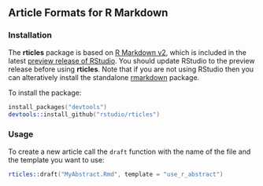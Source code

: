 ## Article Formats for R Markdown

### Installation

The **rticles** package is based on [R Markdown v2](http://rmarkdown.rstudio.com), which is included in the latest [preview release of RStudio](http://www.rstudio.com/ide/download/preview). You should update RStudio to the preview release before using **rticles**. Note that if you are not using RStudio then you can alteratively install the standalone [rmarkdown](https://github.com/rstudio/rmarkdown) package.

To install the package:

```S
install_packages("devtools")
devtools::install_github("rstudio/rticles")
```

### Usage

To create a new article call the `draft` function with the name of the file and the template you want to use:

```S
rticles::draft("MyAbstract.Rmd", template = "use_r_abstract")
```




